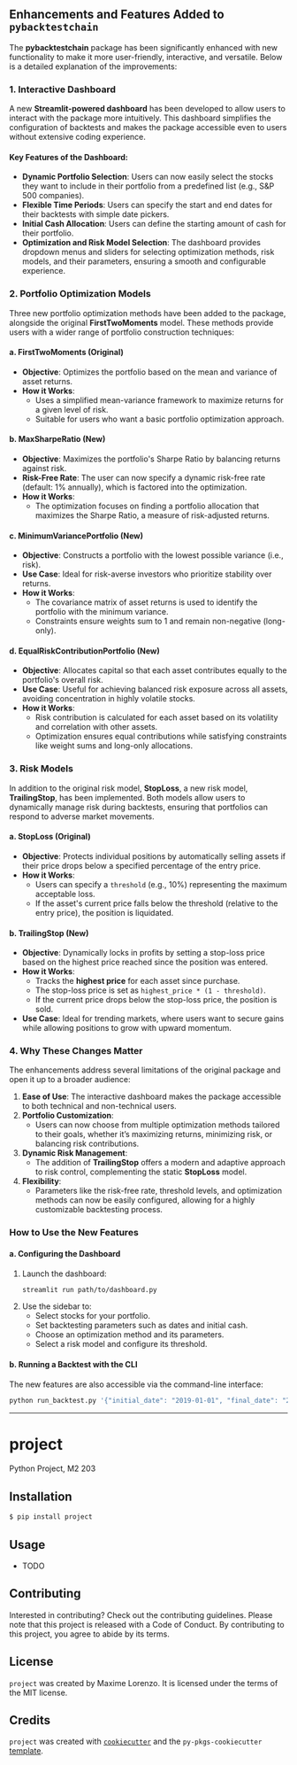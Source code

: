 ## Enhancements and Features Added to `pybacktestchain`

The **pybacktestchain** package has been significantly enhanced with new functionality to make it more user-friendly, interactive, and versatile. Below is a detailed explanation of the improvements:


### **1. Interactive Dashboard**
A new **Streamlit-powered dashboard** has been developed to allow users to interact with the package more intuitively. This dashboard simplifies the configuration of backtests and makes the package accessible even to users without extensive coding experience.

#### Key Features of the Dashboard:
- **Dynamic Portfolio Selection**: Users can now easily select the stocks they want to include in their portfolio from a predefined list (e.g., S&P 500 companies).
- **Flexible Time Periods**: Users can specify the start and end dates for their backtests with simple date pickers.
- **Initial Cash Allocation**: Users can define the starting amount of cash for their portfolio.
- **Optimization and Risk Model Selection**: The dashboard provides dropdown menus and sliders for selecting optimization methods, risk models, and their parameters, ensuring a smooth and configurable experience.


### **2. Portfolio Optimization Models**
Three new portfolio optimization methods have been added to the package, alongside the original **FirstTwoMoments** model. These methods provide users with a wider range of portfolio construction techniques:

#### **a. FirstTwoMoments (Original)**
- **Objective**: Optimizes the portfolio based on the mean and variance of asset returns.
- **How it Works**:
  - Uses a simplified mean-variance framework to maximize returns for a given level of risk.
  - Suitable for users who want a basic portfolio optimization approach.

#### **b. MaxSharpeRatio (New)**
- **Objective**: Maximizes the portfolio's Sharpe Ratio by balancing returns against risk.
- **Risk-Free Rate**: The user can now specify a dynamic risk-free rate (default: 1% annually), which is factored into the optimization.
- **How it Works**:
  - The optimization focuses on finding a portfolio allocation that maximizes the Sharpe Ratio, a measure of risk-adjusted returns.

#### **c. MinimumVariancePortfolio (New)**
- **Objective**: Constructs a portfolio with the lowest possible variance (i.e., risk).
- **Use Case**: Ideal for risk-averse investors who prioritize stability over returns.
- **How it Works**:
  - The covariance matrix of asset returns is used to identify the portfolio with the minimum variance.
  - Constraints ensure weights sum to 1 and remain non-negative (long-only).

#### **d. EqualRiskContributionPortfolio (New)**
- **Objective**: Allocates capital so that each asset contributes equally to the portfolio's overall risk.
- **Use Case**: Useful for achieving balanced risk exposure across all assets, avoiding concentration in highly volatile stocks.
- **How it Works**:
  - Risk contribution is calculated for each asset based on its volatility and correlation with other assets.
  - Optimization ensures equal contributions while satisfying constraints like weight sums and long-only allocations.


### **3. Risk Models**
In addition to the original risk model, **StopLoss**, a new risk model, **TrailingStop**, has been implemented. Both models allow users to dynamically manage risk during backtests, ensuring that portfolios can respond to adverse market movements.

#### **a. StopLoss (Original)**
- **Objective**: Protects individual positions by automatically selling assets if their price drops below a specified percentage of the entry price.
- **How it Works**:
  - Users can specify a `threshold` (e.g., 10%) representing the maximum acceptable loss.
  - If the asset's current price falls below the threshold (relative to the entry price), the position is liquidated.

#### **b. TrailingStop (New)**
- **Objective**: Dynamically locks in profits by setting a stop-loss price based on the highest price reached since the position was entered.
- **How it Works**:
  - Tracks the **highest price** for each asset since purchase.
  - The stop-loss price is set as `highest_price * (1 - threshold)`.
  - If the current price drops below the stop-loss price, the position is sold.
- **Use Case**: Ideal for trending markets, where users want to secure gains while allowing positions to grow with upward momentum.


### **4. Why These Changes Matter**

The enhancements address several limitations of the original package and open it up to a broader audience:

1. **Ease of Use**: The interactive dashboard makes the package accessible to both technical and non-technical users.
2. **Portfolio Customization**:
   - Users can now choose from multiple optimization methods tailored to their goals, whether it’s maximizing returns, minimizing risk, or balancing risk contributions.
3. **Dynamic Risk Management**:
   - The addition of **TrailingStop** offers a modern and adaptive approach to risk control, complementing the static **StopLoss** model.
4. **Flexibility**:
   - Parameters like the risk-free rate, threshold levels, and optimization methods can now be easily configured, allowing for a highly customizable backtesting process.


### **How to Use the New Features**

#### a. Configuring the Dashboard
1. Launch the dashboard:
   ```bash
   streamlit run path/to/dashboard.py
   ```
2. Use the sidebar to:
   - Select stocks for your portfolio.
   - Set backtesting parameters such as dates and initial cash.
   - Choose an optimization method and its parameters.
   - Select a risk model and configure its threshold.

#### b. Running a Backtest with the CLI
The new features are also accessible via the command-line interface:
```bash
python run_backtest.py '{"initial_date": "2019-01-01", "final_date": "2020-01-01", "universe": ["AAPL", "MSFT"], "optimization_method": "MinimumVariancePortfolio", "risk_model": "StopLoss", "threshold": 0.05}'
```

---

# project

Python Project, M2 203

## Installation

```bash
$ pip install project
```

## Usage

- TODO

## Contributing

Interested in contributing? Check out the contributing guidelines. Please note that this project is released with a Code of Conduct. By contributing to this project, you agree to abide by its terms.

## License

`project` was created by Maxime Lorenzo. It is licensed under the terms of the MIT license.

## Credits

`project` was created with [`cookiecutter`](https://cookiecutter.readthedocs.io/en/latest/) and the `py-pkgs-cookiecutter` [template](https://github.com/py-pkgs/py-pkgs-cookiecutter).
